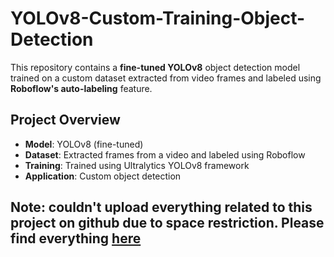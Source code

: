 # YOLOv8-Custom-Training-Object-Detection

This repository contains a **fine-tuned YOLOv8** object detection model trained on a custom dataset extracted from video frames and labeled using **Roboflow's auto-labeling** feature.

##  Project Overview
- **Model**: YOLOv8 (fine-tuned)
- **Dataset**: Extracted frames from a video and labeled using Roboflow
- **Training**: Trained using Ultralytics YOLOv8 framework
- **Application**: Custom object detection

## Note: couldn't upload everything related to this project on github due to space restriction. Please find everything [here](https://drive.google.com/drive/folders/1Mf7FGdRDhd3JZC-tb-gghykeM1qa4cc6?usp=sharing)
